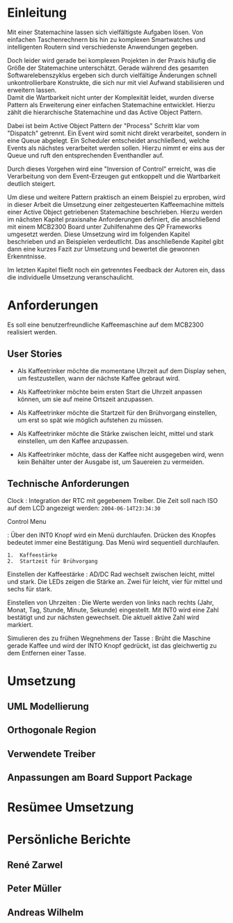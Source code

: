 Einleitung
==========

Mit einer Statemachine lassen sich vielfältigste Aufgaben lösen. Von einfachen
Taschenrechnern bis hin zu komplexen Smartwatches und intelligenten Routern
sind verschiedenste Anwendungen gegeben.

Doch leider wird gerade bei komplexen Projekten in der Praxis häufig die Größe
der Statemachine unterschätzt. Gerade während des gesamten Softwarelebenszyklus
ergeben sich durch vielfältige Änderungen schnell unkontrollierbare Konstrukte,
die sich nur mit viel Aufwand stabilisieren und erweitern lassen.  
Damit die Wartbarkeit nicht unter der Komplexität leidet, wurden diverse
Pattern als Erweiterung einer einfachen Statemachine entwicklet. Hierzu zählt
die hierarchische Statemachine und das Active Object Pattern.

Dabei ist beim Active Object Pattern der "Process" Schritt klar vom "Dispatch"
getrennt. Ein Event wird somit nicht direkt verarbeitet, sondern in eine Queue
abgelegt. Ein Scheduler entscheidet anschließend, welche Events als nächstes
verarbeitet werden sollen. Hierzu nimmt er eins aus der Queue und ruft den
entsprechenden Eventhandler auf.

Durch dieses Vorgehen wird eine "Inversion of Control" erreicht, was die
Verarbeitung von dem Event-Erzeugen gut entkoppelt und die Wartbarkeit deutlich
steigert.

Um diese und weitere Pattern praktisch an einem Beispiel zu erproben, wird in
dieser Arbeit die Umsetzung einer zeitgesteuerten Kaffeemachine mittels einer
Active Object getriebenen Statemachine beschrieben. Hierzu werden im nächsten
Kapitel praxisnahe Anforderungen definiert, die anschließend mit einem MCB2300
Board unter Zuhilfenahme des QP Frameworks umgesetzt werden. Diese Umsetzung wird
im folgenden Kapitel beschrieben und an Beispielen verdeutlicht. Das anschließende
Kapitel gibt dann eine kurzes Fazit zur Umsetzung und bewertet die gewonnen
Erkenntnisse.

Im letzten Kapitel fließt noch ein getrenntes Feedback der Autoren ein, dass die
individuelle Umsetzung veranschaulicht.

Anforderungen
=============

Es soll eine benutzerfreundliche Kaffeemaschine auf dem MCB2300
realisiert werden.

User Stories
------------

-   Als Kaffeetrinker möchte die momentane Uhrzeit auf dem Display
    sehen, um festzustellen, wann der nächste Kaffee gebraut wird.

-   Als Kaffeetrinker möchte beim ersten Start die Uhrzeit anpassen
    können, um sie auf meine Ortszeit anzupassen.

-   Als Kaffeetrinker möchte die Startzeit für den Brühvorgang
    einstellen, um erst so spät wie möglich aufstehen zu müssen.

-   Als Kaffeetrinker möchte die Stärke zwischen leicht, mittel und
    stark einstellen, um den Kaffee anzupassen.

-   Als Kaffeetrinker möchte, dass der Kaffee nicht ausgegeben wird,
    wenn kein Behälter unter der Ausgabe ist, um Sauereien zu vermeiden.

Technische Anforderungen
------------------------

Clock
:   Integration der RTC mit gegebenem Treiber. Die Zeit soll nach ISO
    auf dem LCD angezeigt werden: `2004-06-14T23:34:30`

Control Menu

:   Über den INT0 Knopf wird ein Menü durchlaufen. Drücken des Knopfes
    bedeutet immer eine Bestätigung. Das Menü wird
    sequentiell durchlaufen.

    1.  Kaffeestärke
    2.  Startzeit für Brühvorgang

Einstellen der Kaffeestärke
:   AD/DC Rad wechselt zwischen leicht, mittel und stark. Die LEDs
    zeigen die Stärke an. Zwei für leicht, vier für mittel und sechs
    für stark.

Einstellen von Uhrzeiten
:   Die Werte werden von links nach rechts (Jahr, Monat, Tag, Stunde,
    Minute, Sekunde) eingestellt. Mit INT0 wird eine Zahl bestätigt und
    zur nächsten gewechselt. Die aktuell aktive Zahl wird markiert.

Simulieren des zu frühen Wegnehmens der Tasse
:   Brüht die Maschine gerade Kaffee und wird der INTO Knopf gedrückt,
    ist das gleichwertig zu dem Entfernen einer Tasse.

Umsetzung
=============

UML Modellierung
------------------------

Orthogonale Region
------------------------

Verwendete Treiber
------------------------

Anpassungen am Board Support Package
------------------------

Resümee Umsetzung
=============

Persönliche Berichte
=============

René Zarwel
------------------------
Peter Müller
------------------------
Andreas Wilhelm
------------------------
